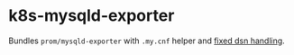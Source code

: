 # k8s-mysqld-exporter

Bundles `prom/mysqld-exporter` with `.my.cnf` helper and [fixed dsn handling](https://github.com/mintel/mysqld_exporter/tree/fix-dsn-args-handling).

